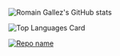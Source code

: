 ![Romain Gallez's GitHub stats](https://github-readme-stats.vercel.app/api?username=romaingallez&show_icons=true&count_private=true&theme=transparent)

![Top Languages Card](https://github-readme-stats.vercel.app/api/top-langs/?username=rogafe&theme=transparent)

[![Repo name](https://github-readme-stats.vercel.app/api/pin/?username=romaingallez&repo=proxmox-spice-cli&show_owner=true&theme=transparent)](https://github.com/romaingallez/ovh-availability)

<!---
romaingallez/romaingallez is a ✨ special ✨ repository because its `README.md` (this file) appears on your GitHub profile.
You can click the Preview link to take a look at your changes.
--->
